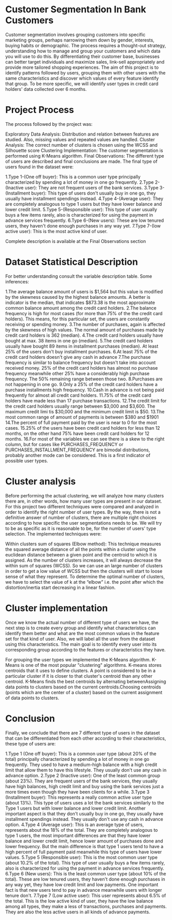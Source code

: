 # Customer Segmentation In Bank Customers

Customer segmentation involves grouping customers into specific marketing groups, perhaps narrowing them down by gender, interests, buying habits or demographic. The process requires a thought-out strategy, understanding how to manage and group your customers and which data you will use to do this. By differentiating their customer base, businesses can better target individuals and maximize sales, link-sell appropriately and provide more tailored shopping experiences. The aim of this project is to identify patterns followed by users, grouping them with other users with the same characteristics and discover which values of every feature identify that group. To be more specific, we will identify user types in credit card holders' data collected over 6 months.

# Project Process

The process followed by the project was:

Exploratory Data Analysis: Distribution and relation between features are studied. Also, missing values and repeated values are handled.
Cluster Analysis: The correct number of clusters is chosen using the WCSS and Silhouette score
Clustering Implementation: The customer segmentation is performed using K-Means algorithm.
Final Observations: The different type of users are described and final conclusions are made.
The final type of users found in the dataset were:

1.Type 1-(One off buyer): This is a common user type principally characterized by spending a lot of money in one go frequently.
2.Type 2-(Inactive user): They are not frequent users of the bank services.
3.Type 3-(Installment buyer): This type of users don't usually buy in one go, they usually have installment spendings instead.
4.Type 4-(Average user): They are completely analogous to type 1 users but they have lower balance and lower credit limit.
5.Type 5-(Responsible user): This type of user usually buys a few items rarely, also is characterized for using the payment in advance services frequently.
6.Type 6-(New users): These are low tenured users, they haven't done enough purchases in any way yet.
7.Type 7-(low active user): This is the most active kind of user.

Complete description is available at the Final Observations section

# Dataset Statistical Description

For better understanding consult the variable description table. Some inferences:

1.The average balance amount of users is $1,564 but this value is modified by the skewness caused by the highest balance amounts. A better is indicator is the median, that indicates $873.38 is the most approximate common balance amount among the credit card holders.
2.The balance frequency is high for most cases (for more than 75% of the the credit card holders). This means, for this particular set, the users are constantly receiving or spending money.
3.The number of purchases, again is affected by the skewness of high values. The normal amount of purchases made by credit card holders is 362 (median).
4.The credit card holders usually have bought at max. 38 items in one go (median).
5.The credit card holders usually have bought 89 items in installment purchases (median). At least 25% of the users don't buy installment purchases.
6.At least 75% of the credit card holders doesn't give any cash in advance
7.The purchase frequency is similar to balance frequency but doesn't take into account received money. 25% of the credit card holders has almost no purchase frequency meanwhile other 25% have a considerably high purchase frequency. The 50% remaining range between those two.
8.Purchases are not happening in one go.
9.Only a 25% of the credit card holders have a purchase installments high frequency.
10.Cash in advance is not being paid frequently for almost all credit card holders.
11.75% of the credit card holders have made less than 17 purchase transactions.
12.The credit limit for the credit card holders usually range between $3,000 and $3,600. The maximum credit limi tis $30,000 and the minimum credit limit is $50.
13.The most common range of amount of payments is between $380 and $1901
14.The percent of full payment paid by the user is near to 0 for the most cases.
15.25% of the users have been credit card holders for less than 12 months, on the other hand 75% have been credit card holders for 12 months.
16.For most of the variables we can see there is a skew to the right column, but for cases like PURCHASES_FREQUENCY or PURCHASES_INSTALLMENT_FREQUENCY are bimodal distributions, probably another mode can be considered. This is a first indicator of possible user types.


# Cluster analysis

Before performing the actual clustering, we will analyze how many clusters there are, in other words, how many user types are present in our dataset. For this project two different techniques were compared and analyzed in order to identify the right number of user types. By the way, there is not a definitive answer of number of clusters, there are multiple right choices according to how specific the user segmentations needs to be. We will try to be as specific as it is reasonable to be, for the number of users' type selection. The implemented techniques were:

Within clusters sum of squares (Elbow method): This technique measures the squared average distance of all the points within a cluster using the euclidean distance between a given point and the centroid to which it is assigned. As the number of clusters increases, it will always decrease the within sum of squares (WCSS). So we can use an large number of clusters in order to get a low value of WCSS but then the clusters will start to loose sense of what they represent. To determine the optimal number of clusters, we have to select the value of k at the “elbow” i.e. the point after which the distortion/inertia start decreasing in a linear fashion.

# Cluster implementation

Once we know the actual number of different type of users we have, the next step is to create every group and identify what characteristics can identify them better and what are the most common values in the feature set for that kind of user. Also, we will label all the user from the dataset using this characteristics. The main goal is to identify every user into its corresponding group according to the features or characteristics they have.

For grouping the user types we implemented the K-Means algorithm. K-Means is one of the most popular "clustering" algorithms. K-means stores 
centroids that it uses to define clusters. A point is considered to be in a particular cluster if it is closer to that cluster's centroid than any other centroid.
K-Means finds the best centroids by alternating betweenAssigning data points to clusters based on the current centroids.Choosing centroids (points which are the center of a cluster) based on the current assignment of data points to clusters.


# Conclusion
Finally, we conclude that there are 7 different type of users in the dataset that can be differentiated from each other according to their characteristics, these type of users are:

1.Type 1 (One off buyer): This is a common user type (about 20% of the total) principally characterized by spending a lot of money in one go frequently. They used to have a medium-high balance with a high credit limit that allow them to have this lifestyle. They usually don't use any cash in advance option.
2.Type 2 (Inactive user): One of the least common group (about 23%). They are frequent users of the bank services, they usually have high balances, high credit limit and buy using the bank services just a more times even though they have been clients for a while.
3.Type 3 (Installment buyer): This represents a really common active user type (about 13%). This type of users uses a lot the bank services similarly to the Type 1 users but with lower balance and lower credit limit. Another important aspect is that they don't usually buy in one go, they usually have installment spendings instead. They usually don't use any cash in advance option.
4.Type 4 (Average user): This is an average type of users, represents about the 18% of the total. They are completely analogous to type 1 users, the most important differences are that they have lower balance and lower credit limit, hence lower amount of purchases done and lower frequency. But the main difference is that type 1 users tend to have a high percent of full payment paid meanwhile this type of users have lower values.
5.Type 5 (Responsible user): This is the most common user type (about 10.2% of the total). This type of user usually buys a few items rarely, also is characterized for using the payment in advance services frequently.
6.Type 6 (New users): This is the least common user type (about 10% of the total). These are low tenured users, they haven't done enough purchases in any way yet, they have low credit limit and low payments. One important fact is that new users tend to pay in advance meanwhile users with longer tenure don't.
7.Type 7 (Low active user): This user represents about 6.5% of the total. This is the low active kind of user, they have the low balance among all types, they make a less of transactions, purchases and payments. They are also the less active users in all kinds of advance payments.

